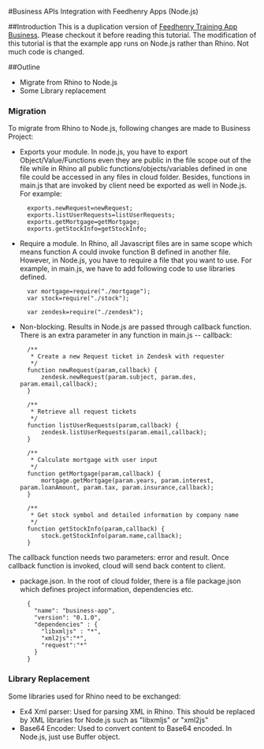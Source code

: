 #Business APIs Integration with Feedhenry Apps (Node.js)

##Introduction
This is a duplication version of <a href="https://github.com/feedhenry/FH-Training-App-Business">Feedhenry Training App Business</a>. Please checkout it before reading this tutorial. 
The modification of this tutorial is that the example app runs on Node.js rather than Rhino. Not much code is changed.

##Outline

* Migrate from Rhino to Node.js
* Some Library replacement

### Migration

To migrate from Rhino to Node.js, following changes are made to Business Project:

* Exports your module. In node.js, you have to export Object/Value/Functions even they are public in the file scope out of the file 
while in Rhino all public functions/objects/variables defined in one file could be accessed in any files in cloud folder.
Besides, functions in main.js that are invoked by client need be exported as well in Node.js. For example:

		exports.newRequest=newRequest;
		exports.listUserRequests=listUserRequests;
		exports.getMortgage=getMortgage;
		exports.getStockInfo=getStockInfo;
		

* Require a module. In Rhino, all Javascript files are in same scope which means function A could invoke function B defined in another file.
 However, in Node.js, you have to require a file that you want to use. For example, in main.js, we have to add following code to use libraries defined.
 
		var mortgage=require("./mortgage");
		var stock=require("./stock");
		
		var zendesk=require("./zendesk");
		
* Non-blocking. Results in Node.js are passed through callback function. There is an extra parameter in any function in main.js -- callback:


		/**
		 * Create a new Request ticket in Zendesk with requester
		 */
		function newRequest(param,callback) {
			zendesk.newRequest(param.subject, param.des, param.email,callback);
		}
		
		/**
		 * Retrieve all request tickets
		 */
		function listUserRequests(param,callback) {
			zendesk.listUserRequests(param.email,callback);
		}
		
		/**
		 * Calculate mortgage with user input
		 */
		function getMortgage(param,callback) {
			mortgage.getMortgage(param.years, param.interest, param.loanAmount, param.tax, param.insurance,callback);
		}
		
		/**
		 * Get stock symbol and detailed information by company name
		 */
		function getStockInfo(param,callback) {
			stock.getStockInfo(param.name,callback);
		}
		
The callback function needs two parameters: error and result. Once callback function is invoked, cloud will send back content to client.

* package.json. In the root of cloud folder, there is a file package.json which defines project information, dependencies etc.

		{
		  "name": "business-app",
		  "version": "0.1.0",
		  "dependencies" : { 
		    "libxmljs" : "*",
		    "xml2js":"*",
		    "request":"*"
		  }
		}

### Library Replacement
Some libraries used for Rhino need to be exchanged:

* Ex4 Xml parser: Used for parsing XML in Rhino. This should be replaced by XML libraries for Node.js such as "libxmljs" or "xml2js"
* Base64 Encoder: Used to convert content to Base64 encoded. In Node.js, just use Buffer object.

